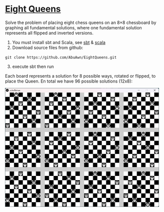 # [Eight Queens](https://en.wikipedia.org/wiki/Eight_queens_puzzle)
Solve the problem of placing eight chess queens on an 8×8 chessboard by graphing all fundamental solutions, where one fundamental solution represents all flipped and inverted versions.
 
1. You must install sbt and Scala, see [sbt](https://www.scala-sbt.org/) & [scala](https://www.scala-lang.org/)
1. Download source files from github:

`git clone https://github.com/AbuAwn/EightQueens.git`

3. execute sbt then run

Each board represents a solution for 8 possible ways, rotated or flipped, to place the Queen.
En total we have 96 possible solutions (12x8):

![Alt text](8Queens.png)